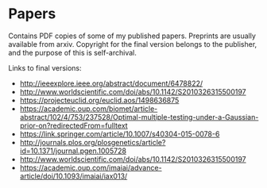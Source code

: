 # Papers

Contains PDF copies of some of my published papers. Preprints are usually available from arxiv. Copyright for the final version belongs to the publisher, and the purpose of this is self-archival. 

Links to final versions:

* http://ieeexplore.ieee.org/abstract/document/6478822/
* http://www.worldscientific.com/doi/abs/10.1142/S2010326315500197
* https://projecteuclid.org/euclid.aos/1498636875
* https://academic.oup.com/biomet/article-abstract/102/4/753/237528/Optimal-multiple-testing-under-a-Gaussian-prior-on?redirectedFrom=fulltext
* https://link.springer.com/article/10.1007/s40304-015-0078-6
* http://journals.plos.org/plosgenetics/article?id=10.1371/journal.pgen.1005728
* http://www.worldscientific.com/doi/abs/10.1142/S2010326315500197
* https://academic.oup.com/imaiai/advance-article/doi/10.1093/imaiai/iax013/
